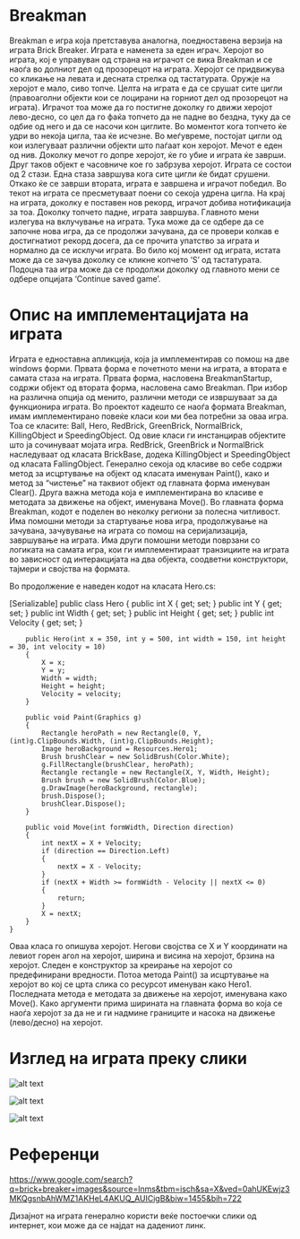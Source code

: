 # Breakman

Breakman е игра која претставува аналогна, поедноставена верзија на играта Brick Breaker.
Играта е наменета за еден играч. Херојот во играта, кој е управуван од страна на играчот се вика Breakman и се наоѓа во долниот дел од прозорецот на играта. Херојот се придвижува со кликање на левата и десната стрелка од тастатурата.
Оружје на херојот е мало, сиво топче.
Целта на играта е да се срушат сите цигли (правоаголни објекти кои се лоцирани на горниот дел од прозорецот на играта).
Играчот тоа може да го постигне доколку го движи херојот лево-десно, со цел да го фаќа топчето да не падне во бездна, туку да се одбие од него и да се насочи кон циглите. Во моментот кога топчето ќе удри во некоја цигла, таа ќе исчезне.
Во меѓувреме, постојат цигли од кои излегуваат различни објекти што паѓаат кон херојот. Мечот е еден од нив. Доколку мечот го допре херојот, ќе го убие и играта ќе заврши. Друг таков објект е часовниче кое го забрзува херојот. 
Играта се состои од 2 стази. 
Една стаза завршува кога сите цигли ќе бидат срушени. Откако ќе се заврши втората, играта е завршена и играчот победил. Во текот на играта се пресметуваат поени со секоја удрена цигла. На крај на играта, доколку е поставен нов рекорд, играчот добива нотификација за тоа.
 Доколку топчето падне, играта завршува.
Главното мени излегува на вклучување на играта. Тука може да се одбере да се започне нова игра, да се продолжи зачувана, да се провери колкав е достигнатиот рекорд досега, да се прочита упатство за играта и нормално да се исклучи играта.
Во било кој момент од играта, истата може да се зачува доколку се кликне копчето ‘S’ од тастатурата. Подоцна таа игра може да се продолжи доколку од главното мени се одбере oпцијата ‘Continue saved game’.

# Опис на имплементацијата на играта

Играта е едноставна апликција, која ја имплементирав со помош на две windows форми. Првата форма е почетното мени на играта, а втората е самата стаза на играта.
Првата форма, насловена BreakmanStartup, содржи објект од втората форма, насловена само Breakman. При избор на различна опција од менито, различни методи се извршуваат за да функционира играта.
Во проектот кадешто се наоѓа формата Breakman, имам имплементирано повеќе класи кои ми беа потребни за оваа игра. Тоа се класите: Ball, Hero, RedBrick, GreenBrick, NormalBrick, KillingObject и SpeedingObject.
Од овие класи ги инстанцирав објектите што ја сочинуваат мојата игра.
RedBrick, GreenBrick и NormalBrick наследуваат од класата BrickBase, додека KillingObject и SpeedingObject од класата FallingObject.
Генерално секоја од класиве во себе содржи метод за исцртување на објект од класата именуван Paint(), како и метод за “чистење” на таквиот објект од главната форма именуван Clear(). Друга важна метода која е имплементирана во класиве е методата за движење на објект, именувана Move().
Во главната форма Breakman, кодот е поделен во неколку региони за полесна читливост. Има помошни методи за стартување нова игра, продолжување на зачувана, зачувување на играта со помош на серијализација, завршување на играта. Има други помошни методи поврзани со логиката на самата игра, кои ги имплементираат транзициите на играта во зависност од интеракцијата на два објекта, соодветни конструктори, тајмери и својства на формата.

Во продолжение е наведен кодот на класата Hero.cs:

[Serializable]
    public class Hero
    {
        public int X { get; set; }
        public int Y { get; set; }
        public int Width { get; set; }
        public int Height { get; set; }
        public int Velocity { get; set; }

        public Hero(int x = 350, int y = 500, int width = 150, int height = 30, int velocity = 10)
        {
            X = x;
            Y = y;
            Width = width;
            Height = height;
            Velocity = velocity;
        }

        public void Paint(Graphics g)
        {
            Rectangle heroPath = new Rectangle(0, Y, (int)g.ClipBounds.Width, (int)g.ClipBounds.Height);
            Image heroBackground = Resources.Hero1;
            Brush brushClear = new SolidBrush(Color.White);
            g.FillRectangle(brushClear, heroPath);
            Rectangle rectangle = new Rectangle(X, Y, Width, Height);
            Brush brush = new SolidBrush(Color.Blue);
            g.DrawImage(heroBackground, rectangle);
            brush.Dispose();
            brushClear.Dispose();
        }

        public void Move(int formWidth, Direction direction)
        {
            int nextX = X + Velocity;
            if (direction == Direction.Left)
            {
                nextX = X - Velocity;
            }
            if (nextX + Width >= formWidth - Velocity || nextX <= 0)
            {
                return;
            }
            X = nextX;
        }
    }


Оваа класа го опишува херојот. Негови својства се X и Y координати на левиот горен агол на 
херојот, ширина и висина на херојот, брзина на херојот. Следен е конструктор за креирање на херојот со предефинирани вредности. Потоа метода Paint() за исцртување на херојот во кој се црта слика со ресурсот именуван како Hero1. Последната метода е методата за движење на херојот, именувана како Move(). Како аргументи прима ширината на главната форма во која се наоѓа херојот за да не и ги надмине границите и насока на движење (лево/десно) на херојот.

# Изглед на играта преку слики

![alt text](https://github.com/MagdalenaConevska/Breakman/breakmanstartup.png)

![alt text](https://github.com/MagdalenaConevska/Breakman/firstlevelstarted.png)

![alt text](https://github.com/MagdalenaConevska/Breakman/gameover.png)

# Референци

https://www.google.com/search?q=brick+breaker+images&source=lnms&tbm=isch&sa=X&ved=0ahUKEwjz3MKQgsnbAhWMZ1AKHeL4AKUQ_AUICigB&biw=1455&bih=722

Дизајнот на играта генерално користи веќе постоечки слики од интернет, кои може да се најдат на дадениот линк.









